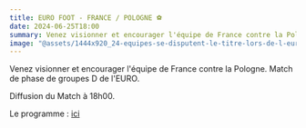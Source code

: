 ```yaml
---
title: EURO FOOT - FRANCE / POLOGNE ⚽
date: 2024-06-25T18:00
summary: Venez visionner et encourager l'équipe de France contre la Pologne. Diffusion du Match à 18h00.
image: "@assets/1444x920_24-equipes-se-disputent-le-titre-lors-de-l-euro-en-allemagne-du-14-juin-au-14-juillet.webp"
---
```

Venez visionner et encourager l'équipe de France contre la Pologne. Match de phase de groupes D de l'EURO.

Diffusion du Match à 18h00.

Le programme : [ici](https://www.google.com/search?q=calendrier+euro+2024+match+france&sca_esv=2661ef6c07b945d4&sxsrf=ADLYWIIO9BLdLG-AigZtNMnXM_7iaJBKJg%3A1718780811534&ei=i4NyZoukIPackdUPytyN-AU&oq=programmation+euro+2024+match+&gs_lp=Egxnd3Mtd2l6LXNlcnAiHnByb2dyYW1tYXRpb24gZXVybyAyMDI0IG1hdGNoICoCCAEyBhAAGBYYHjIGEAAYFhgeMgYQABgWGB4yBhAAGBYYHjIIEAAYgAQYogQyCBAAGIAEGKIEMggQABiABBiiBDIIEAAYgAQYogQyCBAAGIAEGKIESOoVUPgCWMALcAF4AZABAJgBlwGgAbcGqgEDMS42uAEByAEA-AEBmAIIoAKUB8ICChAAGLADGNYEGEfCAgUQABiABMICBRAhGKABwgIFECEYnwXCAggQABgIGA0YHpgDAIgGAZAGCJIHAzEuN6AH5zI&sclient=gws-wiz-serp#sie=m;/g/11vjmgm5dy;2;/m/01l10v;dt;fp;1;;;)
